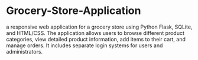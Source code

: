 # Grocery-Store-Application
a responsive web application for a grocery store using Python Flask, SQLite, and HTML/CSS. The application allows users to browse different product categories, view detailed product information, add items to their cart, and manage orders. It includes separate login systems for users and administrators.
